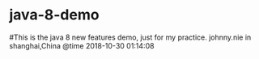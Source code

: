 # java-8-demo

#This is the java 8 new features demo, just for my practice. johnny.nie in shanghai,China @time 2018-10-30 01:14:08 
